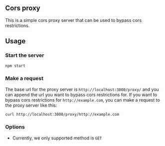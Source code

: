 ## Cors proxy

This is a simple cors proxy server that can be used to bypass cors restrictions.

## Usage

### Start the server

```bash
npm start
```

### Make a request

The base url for the proxy server is `http://localhost:3000/proxy/` and you can append the url you want to bypass cors restrictions for.
If you want to bypass cors restrictions for `http://example.com`, you can make a request to the proxy server like this:

```bash
curl http://localhost:3000/proxy/http://example.com
```

### Options
- Currently, we only supported method is `GET`